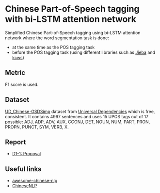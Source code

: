 # Chinese Part-of-Speech tagging with bi-LSTM attention network

Simplified Chinese Part-of-Speech tagging using bi-LSTM attention network where the word segmentation task is done:
* at the same time as the POS tagging task
* before the POS tagging task (using different libraries such as [Jieba](https://github.com/fxsjy/jieba) and [kcws](https://github.com/koth/kcws))

## Metric

F1 score is used.

## Dataset

[UD_Chinese-GSDSimp](https://github.com/UniversalDependencies/UD_Chinese-GSDSimp/tree/master) dataset from [Universal Dependencies](https://universaldependencies.org) which is free, consistent. It contains 4997 sentences and uses 15 UPOS tags out of 17 possible: ADJ, ADP, ADV, AUX, CCONJ, DET, NOUN, NUM, PART, PRON, PROPN, PUNCT, SYM, VERB, X.

## Report

* [D1-1: Proposal](./report/d1-1.md)

## Useful links 

* [awesome-chinese-nlp](https://github.com/crownpku/awesome-chinese-nlp)
* [ChineseNLP](https://github.com/didi/ChineseNLP/blob/master/docs/pos_tagging.md)

